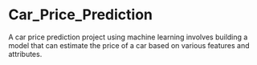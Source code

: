 # Car_Price_Prediction
A car price prediction project using machine learning involves building a model that can estimate the price of a car based on various features and attributes. 
